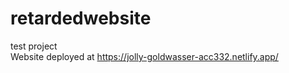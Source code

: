 # retardedwebsite
test project
<br>
Website deployed at https://jolly-goldwasser-acc332.netlify.app/
